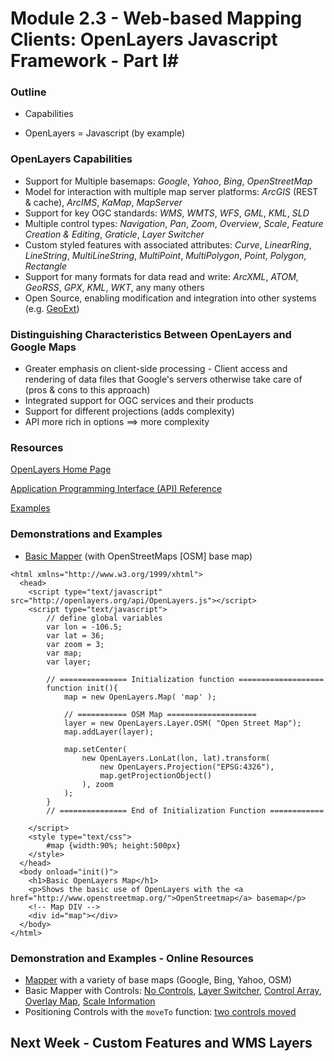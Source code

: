 # Module 2.3 - Web-based Mapping Clients: OpenLayers Javascript Framework - Part I#


### Outline ###

* Capabilities

* OpenLayers = Javascript (by example)


### OpenLayers Capabilities ###

* Support for Multiple basemaps: _Google_, _Yahoo_, _Bing_, _OpenStreetMap_
* Model for interaction with multiple map server platforms: _ArcGIS_ (REST & cache), _ArcIMS_, _KaMap_, _MapServer_
* Support for key OGC standards: _WMS_, _WMTS_, _WFS_, _GML_, _KML_, _SLD_
* Multiple control types: _Navigation_, _Pan_, _Zoom_, _Overview_, _Scale_, _Feature Creation & Editing_, _Graticle_, _Layer Switcher_
* Custom styled features with associated attributes: _Curve_, _LinearRing_, _LineString_, _MultiLineString_, _MultiPoint_, _MultiPolygon_, _Point_, _Polygon_, _Rectangle_
* Support for many formats for data read and write: _ArcXML_, _ATOM_, _GeoRSS_, _GPX_, _KML_, _WKT_, any many others
* Open Source, enabling modification and integration into other systems (e.g. [GeoExt](http://geoext.org/))


### Distinguishing Characteristics Between OpenLayers and Google Maps ###

* Greater emphasis on client-side processing - Client access and rendering of data files that Google's servers otherwise take care of (pros & cons to this approach)
* Integrated support for OGC services and their products
* Support for different projections (adds complexity)
* API more rich in options ==> more complexity


### Resources ###

[OpenLayers Home Page](http://openlayers.org/)

[Application Programming Interface (API) Reference](http://dev.openlayers.org/apidocs/files/OpenLayers-js.html)

[Examples](http://openlayers.org/dev/examples/)

### Demonstrations and Examples ###

* [Basic Mapper](http://karlbenedict.com/GEOG485-585/lectures/examples/openLayers01_osm.html) (with OpenStreetMaps [OSM] base map)

~~~~~~~~~~ {#OpenLayers_01_demo .html .numberLines}
<html xmlns="http://www.w3.org/1999/xhtml">
  <head>
    <script type="text/javascript" src="http://openlayers.org/api/OpenLayers.js"></script>
    <script type="text/javascript">        
        // define global variables
        var lon = -106.5;
        var lat = 36;
        var zoom = 3;
        var map;
        var layer;

        // =============== Initialization function ===================
        function init(){
            map = new OpenLayers.Map( 'map' );
            
			// =========== OSM Map ====================
            layer = new OpenLayers.Layer.OSM( "Open Street Map");
            map.addLayer(layer);
			
			map.setCenter(
                new OpenLayers.LonLat(lon, lat).transform(
                    new OpenLayers.Projection("EPSG:4326"),
                    map.getProjectionObject()
                ), zoom
            );                
        }
        // =============== End of Initialization Function ============
        
	</script>
	<style type="text/css">
		#map {width:90%; height:500px}
	</style>
  </head>
  <body onload="init()">
    <h1>Basic OpenLayers Map</h1>
    <p>Shows the basic use of OpenLayers with the <a href="http://www.openstreetmap.org/">OpenStreetmap</a> basemap</p>	
	<!-- Map DIV -->
	<div id="map"></div>	
  </body>
</html>
~~~~~~~~~~


### Demonstration and Examples - Online Resources ###
* [Mapper](http://karlbenedict.com/GEOG485-585/lectures/examples/openLayers02_proprietary.html) with a variety of base maps (Google, Bing, Yahoo, OSM)
* Basic Mapper with Controls: [No Controls](http://karlbenedict.com/GEOG485-585/lectures/examples/openLayers03_none.html), [Layer Switcher](http://karlbenedict.com/GEOG485-585/lectures/examples/openLayers03_layerSwitcher.html), [Control Array](http://karlbenedict.com/GEOG485-585/lectures/examples/openLayers03_controlArray.html), [Overlay Map](http://karlbenedict.com/GEOG485-585/lectures/examples/openLayers03_Overlay.html), [Scale Information](http://karlbenedict.com/GEOG485-585/lectures/examples/openLayers03_Scale.html)
* Positioning Controls with the `moveTo` function: [two controls moved](http://karlbenedict.com/GEOG485-585/lectures/examples/openLayers04_MovedControls.html)


## Next Week - Custom Features and WMS Layers ##

